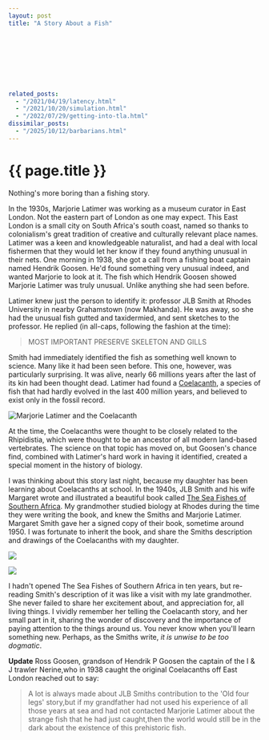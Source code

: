 ```yaml
---
layout: post
title: "A Story About a Fish"









related_posts:
  - "/2021/04/19/latency.html"
  - "/2021/10/20/simulation.html"
  - "/2022/07/29/getting-into-tla.html"
dissimilar_posts:
  - "/2025/10/12/barbarians.html"
---
```

{{ page.title }}
================

<p class="meta">Nothing's more boring than a fishing story.</p>

In the 1930s, Marjorie Latimer was working as a museum curator in East London. Not the eastern part of London as one may expect. This East London is a small city on South Africa's south coast, named so thanks to colonialism's great tradition of creative and culturally relevant place names. Latimer was a keen and knowledgeable naturalist, and had a deal with local fishermen that they would let her know if they found anything unusual in their nets. One morning in 1938, she got a call from a fishing boat captain named Hendrik Goosen. He'd found something very unusual indeed, and wanted Marjorie to look at it. The fish which Hendrik Goosen showed Marjorie Latimer was truly unusual. Unlike anything she had seen before.

Latimer knew just the person to identify it: professor JLB Smith at Rhodes University in nearby Grahamstown (now Makhanda). He was away, so she had the unusual fish gutted and taxidermied, and sent sketches to the professor. He replied (in all-caps, following the fashion at the time):

> MOST IMPORTANT PRESERVE SKELETON AND GILLS

Smith had immediately identified the fish as something well known to science. Many like it had been seen before. This one, however, was particularly surprising. It was alive, nearly 66 millions years after the last of its kin had been thought dead. Latimer had found a [Coelacanth](https://en.wikipedia.org/wiki/Coelacanth), a species of fish that had hardly evolved in the last 400 million years, and believed to exist only in the fossil record.

![Marjorie Latimer and the Coelacanth](https://mbrooker-blog-images.s3.amazonaws.com/Marjorie_Courtenay-Latimer_and_Coelacanth.jpg)

At the time, the Coelacanths were thought to be closely related to the Rhipidistia, which were thought to be an ancestor of all modern land-based vertebrates. The science on that topic has moved on, but Goosen's chance find, combined with Latimer's hard work in having it identified, created a special moment in the history of biology. 

I was thinking about this story last night, because my daughter has been learning about Coelacanths at school. In the 1940s, JLB Smith and his wife Margaret wrote and illustrated a beautiful book called [The Sea Fishes of Southern Africa](https://www.biodiversitylibrary.org/item/265240#page/9/mode/1up). My grandmother studied biology at Rhodes during the time they were writing the book, and knew the Smiths and Marjorie Latimer. Margaret Smith gave her a signed copy of their book, sometime around 1950. I was fortunate to inherit the book, and share the Smiths description and drawings of the Coelacanths with my daughter.

![](https://mbrooker-blog-images.s3.amazonaws.com/smith_page_one.jpg)

![](https://mbrooker-blog-images.s3.amazonaws.com/smith_page_two.jpg)

I hadn't opened The Sea Fishes of Southern Africa in ten years, but re-reading Smith's description of it was like a visit with my late grandmother. She never failed to share her excitement about, and appreciation for, all living things. I vividly remember her telling the Coelacanth story, and her small part in it, sharing the wonder of discovery and the importance of paying attention to the things around us. You never know when you'll learn something new. Perhaps, as the Smiths write, *it is unwise to be too dogmatic*.

**Update**
Ross Goosen, grandson of Hendrik P Goosen the captain of the I & J trawler Nerine,who in 1938 caught the original Coelacanths off East London reached out to say:

> A lot is always made about JLB Smiths contribution to the 'Old four legs' story,but if my grandfather had not used his experience of all those years at sea and had not contacted Marjorie Latimer about the strange fish that he had just caught,then the world would still be in the dark about the existence of this prehistoric fish.